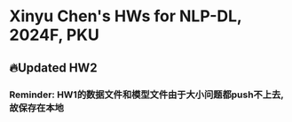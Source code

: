 # Xinyu Chen's HWs for NLP-DL, 2024F, PKU
## 🔥Updated HW2
### Reminder: HW1的数据文件和模型文件由于大小问题都push不上去, 故保存在本地
